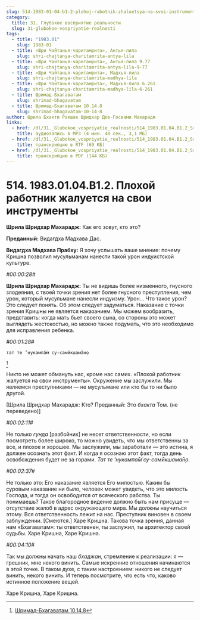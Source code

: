 ```yaml
---
slug: 514-1983-01-04-b1-2-plohoj-rabotnik-zhaluetsya-na-svoi-instrumenty
category:
  title: 31. Глубокое восприятие реальности
  slug: 31-glubokoe-vospriyatie-realnosti
tags:
  - title: "1983.01"
    slug: 1983-01
  - title: «Шри Чайтанья-чаритамрита», Антья-лила
    slug: shri-chajtanya-charitamrita-antya-lila
  - title: «Шри Чайтанья-чаритамрита», Антья-лила 9.77
    slug: shri-chajtanya-charitamrita-antya-lila-9-77
  - title: «Шри Чайтанья-чаритамрита», Мадхья-лила
    slug: shri-chajtanya-charitamrita-madhya-lila
  - title: «Шри Чайтанья-чаритамрита», Мадхья-лила 6.261
    slug: shri-chajtanya-charitamrita-madhya-lila-6-261
  - title: Шримад-Бхагаватам
    slug: shrimad-bhagavatam
  - title: Шримад-Бхагаватам 10.14.8
    slug: shrimad-bhagavatam-10-14-8
author: Шрила Бхакти Ракшак Шридхар Дев-Госвами Махарадж
links:
  - href: /dl/31._Glubokoe_vospriyatie_realnosti/514_1983.01.04.B1.2_SridharMj_Plohoj_rabotnik_zhaluetsja_na_svoi_instrumenty.mp3
    title: аудиозапись в MP3 (4 мин. 48 сек., 3,1 МБ)
  - href: /dl/31._Glubokoe_vospriyatie_realnosti/514_1983.01.04.B1.2_SridharMj_Plohoj_rabotnik_zhaluetsja_na_svoi_instrumenty.rtf
    title: транскрипцию в RTF (69 КБ)
  - href: /dl/31._Glubokoe_vospriyatie_realnosti/514_1983.01.04.B1.2_SridharMj_Plohoj_rabotnik_zhaluetsja_na_svoi_instrumenty.pdf
    title: транскрипцию в PDF (144 КБ)
---
```


# 514. 1983.01.04.B1.2. Плохой работник жалуется на свои инструменты

**Шрила Шридхар Махарадж:** Как его зовут, кто это?

**Преданный:** Видагдха Мадхава Дас.

**Видагдха Мадхава Прабху:** Я хочу услышать ваше мнение: почему Кришна позволил мусульманам нанести такой урон индуистской культуре.

*#00:00:28#*

**Шрила Шридхар Махарадж:** Ты не видишь более низменного, гнусного злодеяния, с твоей точки зрения нет более гнусного преступления, чем урон, который мусульмане нанесли индуизму. Урон… Что такое урон? Это следует понять. Об этом следует задуматься. Наказание с точки зрения Кришны не является наказанием. Мы можем вообразить, представить: когда мать бьет своего сына, со стороны это может выглядеть жестокостью, но можно также подумать, что это необходимо для исправления ребенка.

*#00:01:28#*

    тат те ’нукампа̄м̇ су-самӣкшама̄н̣о
[^_ftn1]

Никто не может обмануть нас, кроме нас самих. «Плохой работник жалуется на свои инструменты». Окружение мы заслужили. Мы являемся преступниками — не мусульмане или кто бы то ни было другой.

[Шрила Шридхар Махарадж: Кто? Преданный: Это *бхакта* Том. (не переведено)]

*#00:02:11#*

Не только *гунда* [разбойник] не несет ответственности, но если посмотреть более широко, то можно увидеть, что мы ответственны за все, и плохое и хорошее. Мы заслужили, мы заработали — это истина, я должен осознать этот факт. И когда я осознаю этот факт, тогда день освобождения будет не за горами. *Тат те ’нукампа̄м̇ су-самӣкшама̄н̣о*.

*#00:02:37#*

Не только это: Его наказание является Его милостью. Каким бы суровым наказание ни было, человек может увидеть, что это милость Господа, и тогда он освободится от всяческого рабства. Ты понимаешь? Такое благородное видение должно быть нам присуще — отсутствие жалоб в адрес окружающего мира. Мы должны научиться этому. Вся ответственность лежит на нас. Преступник виновен в своем заблуждении. [Смеются.] Харе Кришна. Такова точка зрения, данная нам «Бхагаватам»: ты ответственен, ты заслужил, ты архитектор своей судьбы. Харе Кришна, Харе Кришна.

*#00:04:10#*

Так мы должны начать наш *бхаджан*, стремление к реализации: я — грешник, мне некого винить. Самые искренние отношения начинаются в этой точке. В таком духе, с таким настроением: никого не следует винить, некого винить. И теперь посмотрите, что есть что, каково истинное положение вещей.

Харе Кришна, Харе Кришна.



[^_ftn1]: [Шримад-Бхагаватам 10.14.8](../notes/shrimad-bhagavatam/shrimad-bhagavatam-10-14-8.md)
